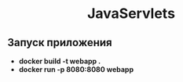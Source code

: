 <div align="center">
    <h1>JavaServlets</h1>
</div>

## Запуск приложения
- **docker build -t webapp .**
- **docker run -p 8080:8080 webapp**